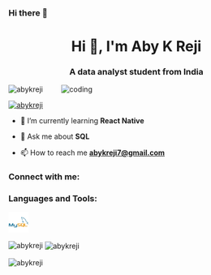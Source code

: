 ### Hi there 👋
<h1 align="center">Hi 👋, I'm Aby K Reji</h1>
<h3 align="center">A data analyst student from India</h3>
<img align="right" alt="coding" width="400" src="https://cdn.dribbble.com/users/1162077/screenshots/3848914/programmer.gif">

<p align="left"> <img src="https://komarev.com/ghpvc/?username=abykreji&label=Profile%20views&color=0e75b6&style=flat" alt="abykreji" /> </p>

<p align="left"> <a href="https://github.com/ryo-ma/github-profile-trophy"><img src="https://github-profile-trophy.vercel.app/?username=abykreji" alt="abykreji" /></a> </p>

- 🌱 I’m currently learning **React Native**

- 💬 Ask me about **SQL**

- 📫 How to reach me **abykreji7@gmail.com**

<h3 align="left">Connect with me:</h3>
<p align="left">
</p>

<h3 align="left">Languages and Tools:</h3>
<p align="left"> <a href="https://www.mysql.com/" target="_blank" rel="noreferrer"> <img src="https://raw.githubusercontent.com/devicons/devicon/master/icons/mysql/mysql-original-wordmark.svg" alt="mysql" width="40" height="40"/> </a> </p>

<p><img align="left" src="https://github-readme-stats.vercel.app/api/top-langs?username=abykreji&show_icons=true&locale=en&layout=compact" alt="abykreji" /></p>

<p>&nbsp;<img align="center" src="https://github-readme-stats.vercel.app/api?username=abykreji&show_icons=true&locale=en" alt="abykreji" /></p>

<p><img align="center" src="https://github-readme-streak-stats.herokuapp.com/?user=abykreji&" alt="abykreji" /></p>
